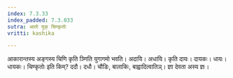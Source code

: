 ```yaml
---
index: 7.3.33
index_padded: 7.3.033
sutra: आतो युक् चिण्कृतोः
vritti: kashika

---
```

आकारान्तस्य अङ्गस्य चिणि कृति ञ्णिति युगागमो भवति। अदायि। अधायि। कृति दायः। दायकः। धायः। धायकः। चिण्कृतोः इति किम्? ददौ। दधौ। चौडिः, बालाकिः, बाह्वादित्वातिञ्। ज्ञा देवता अस्य ज्ञः।